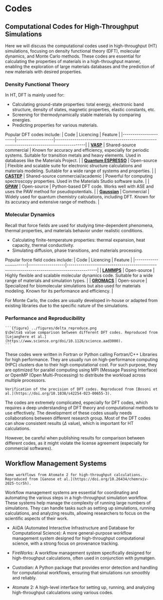 # Codes

## Computational Codes for High-Throughput Simulations
Here we will discuss the computational codes used in high-throughput (HT) simulations, focusing on density functional theory (DFT), molecular dynamics, and Monte Carlo methods. These codes are essential for calculating the properties of materials in a high-throughput manner, enabling the exploration of large materials databases and the prediction of new materials with desired properties.

### Density Functional Theory
In HT, DFT is mainly used for:

- Calculating ground-state properties: total energy, electronic band structure, density of states, magnetic properties, elastic constants, etc.
- Screening for thermodynamically stable materials by comparing energies.
- Predicting properties for various materials.

Popular DFT codes include:
| Code                  | Licencing         | Feature                                                                                     |
|-----------------------|-------------------|---------------------------------------------------------------------------------------------|
| [**VASP**](https://vasp.at/) | Shared-source commercial | Known for accuracy and efficiency, especially for periodic systems. Suitable for transition metals and heavy elements. Used in databases like the Materials Project. |
| [**Quantum ESPRESSO**](https://www.quantum-espresso.org/) | Open-source       | Flexible and scalable suite for electronic structure calculations and materials modeling. Suitable for a wide range of systems and properties. |
| [**CASTEP**](https://www.castep.org/)   | Shared-source commercial/academic | Powerful for computing spectroscopy properties. Used in the Materials Studio software suite. |
| [**GPAW**](https://gpaw.readthedocs.io/)   | Open-source       | Python-based DFT code. Works well with ASE and uses the PAW method for pseudopotentials. |
| [**Gaussian**](https://gaussian.com/)         | Commercial        | Widely used for quantum chemistry calculations, including DFT. Known for its accuracy and extensive range of methods. |

### Molecular Dynamics
Recall that force fields are used for studying time-dependent phenomena, thermal properties, and materials behavior under realistic conditions.

- Calculating finite-temperature properties: thermal expansion, heat capacity, thermal conductivity.
- Simulating diffusion, phase transitions, and materials processing.

Popular force field codes include:
| Code                  | Licencing         | Feature                                                                                     |
|-----------------------|-------------------|---------------------------------------------------------------------------------------------|
| [**LAMMPS**](https://www.lammps.org/)          | Open-source       | Highly flexible and scalable molecular dynamics code. Suitable for a wide range of materials and simulation types. |
| [**GROMACS**](https://www.gromacs.org/)        | Open-source       | Specialized for biomolecular simulations but also used for materials modeling. Known for its performance and efficiency. |

For Monte Carlo, the codes are usually developed in-house or adapted from existing libraries due to the specific nature of the simulations.

### Performance and Reproducibility
````{sidebar}
```{figure} ../figures/delta_reproduce.png
$\Delta$ value comparison between different DFT codes. Reproduced from [Lejaeghere et al.](https://www.science.org/doi/10.1126/science.aad3000).
```
````
These codes were written in Fortran or Python calling Fortran/C++ Libraries for high performance. They are usually run on high-performance computing (HPC) clusters due to their high computational cost. For such purpose, they are optimized for parallel computing using MPI (Message Passing Interface) or OpenMP (Open Multi-Processing) to distribute the workload across multiple processors.

```{figure} ../figures/reproduce.png
Verification of the precision of DFT codes. Reproduced from [Bosoni et al.](https://doi.org/10.1038/s42254-023-00655-3).
```

The codes are extremely complicated, especially for DFT codes, which requires a deep understanding of DFT theory and computational methods to use effectively. The development of these codes usually needs collaborations between different research group. Most of the DFT codes can show consistent results ($\Delta$ value), which is important for HT calculations. 

However, be careful when publishing results for comparison between different codes, as it might violate the license agreement (especially for commercial softwares).

## Workflow Management Systems
```{figure} ../figures/atomate.png
Some workflows from Atomate 2 for high-throughput calculations. Reproduced from [Ganose et al.](https://doi.org/10.26434/chemrxiv-2025-tcr5h).
```
Workflow management systems are essential for coordinating and automating the various steps in a high-throughput simulation workflow. These systems help manage the complexity of running large numbers of simulations. They can handle tasks such as setting up simulations, running calculations, and analyzing results, allowing researchers to focus on the scientific aspects of their work.

- AiiDA (Automated Interactive Infrastructure and Database for Computational Science): A more general-purpose workflow management system designed for high-throughput computational science, with a strong focus on provenance tracking.

- FireWorks: A workflow management system specifically designed for high-throughput calculations, often used in conjunction with pymatgen.

- Custodian: A Python package that provides error detection and handling for computational workflows, ensuring that simulations run smoothly and reliably.

- Atomate 2: A high-level interface for setting up, running, and analyzing high-throughput calculations using various codes.

